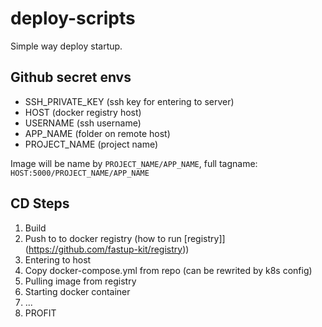 # deploy-scripts

Simple way deploy startup.

## Github secret envs

-   SSH_PRIVATE_KEY (ssh key for entering to server)
-   HOST (docker registry host)
-   USERNAME (ssh username)
-   APP_NAME (folder on remote host)
-   PROJECT_NAME (project name)

Image will be name by `PROJECT_NAME/APP_NAME`, full tagname: `HOST:5000/PROJECT_NAME/APP_NAME`

## CD Steps

1. Build
2. Push to to docker registry (how to run [registry]](https://github.com/fastup-kit/registry))
3. Entering to host
4. Copy docker-compose.yml from repo (can be rewrited by k8s config)
5. Pulling image from registry
6. Starting docker container
7. ...
8. PROFIT
